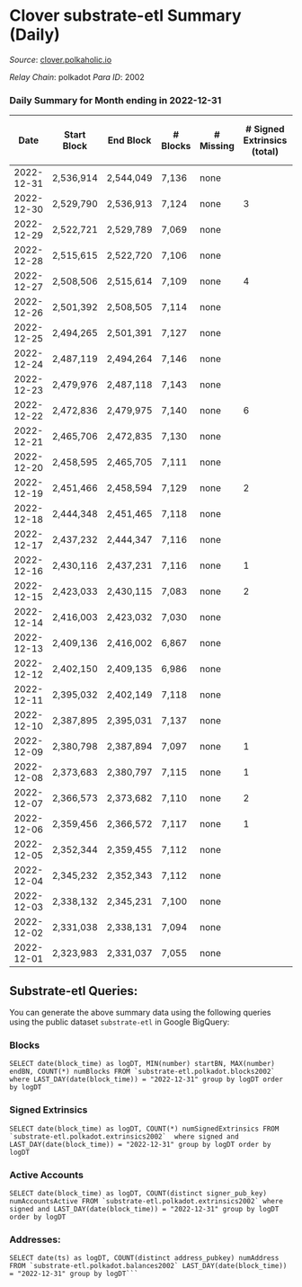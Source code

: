 # Clover substrate-etl Summary (Daily)

_Source_: [clover.polkaholic.io](https://clover.polkaholic.io)

*Relay Chain*: polkadot
*Para ID*: 2002



### Daily Summary for Month ending in 2022-12-31


| Date | Start Block | End Block | # Blocks | # Missing | # Signed Extrinsics (total) | # Active Accounts | # Addresses with Balances | # Events | # Transfers | # XCM Transfers In | # XCM Transfers Out |
| ---- | ----------- | --------- | -------- | --------- | --------------------------- | ----------------- | ------------------------- | -------- | ----------- | ------------------ | ------------------- |
| 2022-12-31 | 2,536,914 | 2,544,049 | 7,136 | none  |  | 13 | 3,984 | 15,563 | 12 ($416.22) |   |   |
| 2022-12-30 | 2,529,790 | 2,536,913 | 7,124 | none  | 3 | 3 | 3,984 | 15,765 | 29 ($3,969.66) |   |   |
| 2022-12-29 | 2,522,721 | 2,529,789 | 7,069 | none  |  | 30 | 3,973 | 15,873 | 33 ($2,881.87) |   |   |
| 2022-12-28 | 2,515,615 | 2,522,720 | 7,106 | none  |  | 25 | 3,965 | 15,904 | 25 ($11,126.58) |   |   |
| 2022-12-27 | 2,508,506 | 2,515,614 | 7,109 | none  | 4 | 2 | 3,963 | 15,746 | 27 ($1,648.76) |   | 1 ($1.97) |
| 2022-12-26 | 2,501,392 | 2,508,505 | 7,114 | none  |  | 19 | 3,963 | 15,522 | 21 ($633.29) |   |   |
| 2022-12-25 | 2,494,265 | 2,501,391 | 7,127 | none  |  | 21 |  | 15,775 | 17 ($3,548.34) |   |   |
| 2022-12-24 | 2,487,119 | 2,494,264 | 7,146 | none  |  |  |  | 15,482 | 6 ($42.77) |   |   |
| 2022-12-23 | 2,479,976 | 2,487,118 | 7,143 | none  |  |  |  | 15,686 | 17 ($3,295.24) |   |   |
| 2022-12-22 | 2,472,836 | 2,479,975 | 7,140 | none  | 6 | 2 |  | 15,847 | 21 ($130.65) |   |   |
| 2022-12-21 | 2,465,706 | 2,472,835 | 7,130 | none  |  |  |  | 15,719 | 11 ($162.32) |   |   |
| 2022-12-20 | 2,458,595 | 2,465,705 | 7,111 | none  |  |  |  | 15,739 | 10 ($233.26) |   |   |
| 2022-12-19 | 2,451,466 | 2,458,594 | 7,129 | none  | 2 | 1 |  | 15,867 | 18 ($11,862.02) |   |   |
| 2022-12-18 | 2,444,348 | 2,451,465 | 7,118 | none  |  |  |  | 16,098 | 47 ($6,050.01) |   |   |
| 2022-12-17 | 2,437,232 | 2,444,347 | 7,116 | none  |  | 21 | 3,951 | 15,831 | 15 ($3,200.64) |   |   |
| 2022-12-16 | 2,430,116 | 2,437,231 | 7,116 | none  | 1 | 1 | 3,950 | 16,176 | 33 ($2,916.61) |   |   |
| 2022-12-15 | 2,423,033 | 2,430,115 | 7,083 | none  | 2 | 1 |  | 15,702 | 25 ($168,353) |   |   |
| 2022-12-14 | 2,416,003 | 2,423,032 | 7,030 | none  |  |  | 3,947 | 15,451 | 11 ($713.04) |   |   |
| 2022-12-13 | 2,409,136 | 2,416,002 | 6,867 | none  |  | 18 | 3,946 | 15,775 | 41 ($48,105.66) |   |   |
| 2022-12-12 | 2,402,150 | 2,409,135 | 6,986 | none  |  | 22 |  | 15,762 | 35 ($4,165.91) |   |   |
| 2022-12-11 | 2,395,032 | 2,402,149 | 7,118 | none  |  | 17 |  | 16,354 | 28 ($2,480.01) |   |   |
| 2022-12-10 | 2,387,895 | 2,395,031 | 7,137 | none  |  |  |  | 15,598 | 15 ($187.85) |   |   |
| 2022-12-09 | 2,380,798 | 2,387,894 | 7,097 | none  | 1 | 1 |  | 15,698 | 27 ($1,814.47) |   | 1 ($0.42) |
| 2022-12-08 | 2,373,683 | 2,380,797 | 7,115 | none  | 1 | 1 | 3,929 | 15,894 | 31 ($2,840.24) |   | 1 ($0.38) |
| 2022-12-07 | 2,366,573 | 2,373,682 | 7,110 | none  | 2 | 2 |  | 15,883 | 33 ($92,988.32) |   |   |
| 2022-12-06 | 2,359,456 | 2,366,572 | 7,117 | none  | 1 | 1 |  | 16,103 | 53 ($535.65) |   |   |
| 2022-12-05 | 2,352,344 | 2,359,455 | 7,112 | none  |  |  |  | 15,915 | 32 ($1,710.36) |   |   |
| 2022-12-04 | 2,345,232 | 2,352,343 | 7,112 | none  |  |  |  | 15,119 | 24 ($491.54) |   |   |
| 2022-12-03 | 2,338,132 | 2,345,231 | 7,100 | none  |  |  |  | 16,109 | 55 ($2,770.81) |   |   |
| 2022-12-02 | 2,331,038 | 2,338,131 | 7,094 | none  |  |  |  | 16,159 | 69 ($2,052.94) |   |   |
| 2022-12-01 | 2,323,983 | 2,331,037 | 7,055 | none  |  |  |  | 15,921 | 31 ($130.43) |   |   |

## Substrate-etl Queries:
You can generate the above summary data using the following queries using the public dataset `substrate-etl` in Google BigQuery:


### Blocks
```
SELECT date(block_time) as logDT, MIN(number) startBN, MAX(number) endBN, COUNT(*) numBlocks FROM `substrate-etl.polkadot.blocks2002`  where LAST_DAY(date(block_time)) = "2022-12-31" group by logDT order by logDT
```


### Signed Extrinsics
```
SELECT date(block_time) as logDT, COUNT(*) numSignedExtrinsics FROM `substrate-etl.polkadot.extrinsics2002`  where signed and LAST_DAY(date(block_time)) = "2022-12-31" group by logDT order by logDT
```


### Active Accounts
```
SELECT date(block_time) as logDT, COUNT(distinct signer_pub_key) numAccountsActive FROM `substrate-etl.polkadot.extrinsics2002` where signed and LAST_DAY(date(block_time)) = "2022-12-31" group by logDT order by logDT
```


### Addresses:
```
SELECT date(ts) as logDT, COUNT(distinct address_pubkey) numAddress FROM `substrate-etl.polkadot.balances2002` LAST_DAY(date(block_time)) = "2022-12-31" group by logDT```

